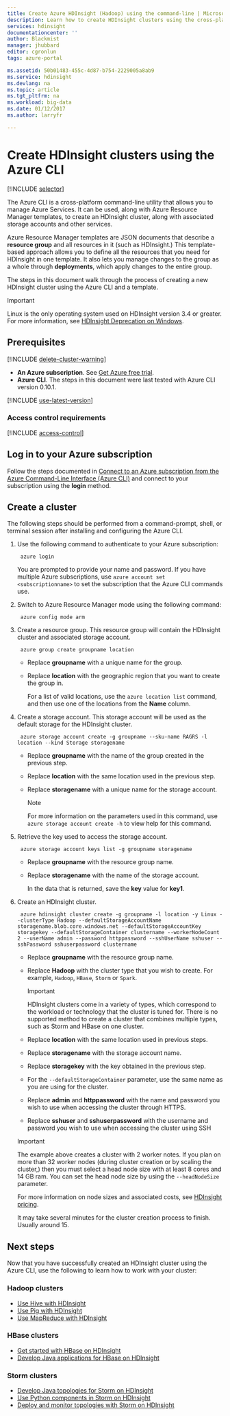 ```yaml
---
title: Create Azure HDInsight (Hadoop) using the command-line | Microsoft Docs
description: Learn how to create HDInsight clusters using the cross-platform Azure CLI, Azure Resource Manager templates, and the Azure REST API. You can specify the cluster type (Hadoop, HBase, or Storm,) or use scripts to install custom components..
services: hdinsight
documentationcenter: ''
author: Blackmist
manager: jhubbard
editor: cgronlun
tags: azure-portal

ms.assetid: 50b01483-455c-4d87-b754-2229005a8ab9
ms.service: hdinsight
ms.devlang: na
ms.topic: article
ms.tgt_pltfrm: na
ms.workload: big-data
ms.date: 01/12/2017
ms.author: larryfr

---
```

# Create HDInsight clusters using the Azure CLI

[!INCLUDE [selector](../../includes/hdinsight-create-linux-cluster-selector.md)]

The Azure CLI is a cross-platform command-line utility that allows you to manage Azure Services. It can be used, along with Azure Resource Manager templates, to create an HDInsight cluster, along with associated storage accounts and other services.

Azure Resource Manager templates are JSON documents that describe a **resource group** and all resources in it (such as HDInsight.) This template-based approach allows you to define all the resources that you need for HDInsight in one template. It also lets you manage changes to the group as a whole through **deployments**, which apply changes to the entire group.

The steps in this document walk through the process of creating a new HDInsight cluster using the Azure CLI and a template.

> [!IMPORTANT]
> Linux is the only operating system used on HDInsight version 3.4 or greater. For more information, see [HDInsight Deprecation on Windows](hdinsight-component-versioning.md#hdi-version-32-and-33-nearing-deprecation-date).


## Prerequisites

[!INCLUDE [delete-cluster-warning](../../includes/hdinsight-delete-cluster-warning.md)]

* **An Azure subscription**. See [Get Azure free trial](https://azure.microsoft.com/documentation/videos/get-azure-free-trial-for-testing-hadoop-in-hdinsight/).
* **Azure CLI**. The steps in this document were last tested with Azure CLI version 0.10.1.
  
[!INCLUDE [use-latest-version](../../includes/hdinsight-use-latest-cli.md)] 

### Access control requirements
[!INCLUDE [access-control](../../includes/hdinsight-access-control-requirements.md)]

## Log in to your Azure subscription

Follow the steps documented in [Connect to an Azure subscription from the Azure Command-Line Interface (Azure CLI)](../xplat-cli-connect.md) and connect to your subscription using the **login** method.

## Create a cluster

The following steps should be performed from a command-prompt, shell, or terminal session after installing and configuring the Azure CLI.

1. Use the following command to authenticate to your Azure subscription:
   
        azure login
   
    You are prompted to provide your name and password. If you have multiple Azure subscriptions, use `azure account set <subscriptionname>` to set the subscription that the Azure CLI commands use.
2. Switch to Azure Resource Manager mode using the following command:
   
        azure config mode arm
3. Create a resource group. This resource group will contain the HDInsight cluster and associated storage account.
   
        azure group create groupname location
   
   * Replace **groupname** with a unique name for the group. 
   * Replace **location** with the geographic region that you want to create the group in. 
     
       For a list of valid locations, use the `azure location list` command, and then use one of the locations from the **Name** column.
4. Create a storage account. This storage account will be used as the default storage for the HDInsight cluster.
   
        azure storage account create -g groupname --sku-name RAGRS -l location --kind Storage storagename
   
   * Replace **groupname** with the name of the group created in the previous step.
   * Replace **location** with the same location used in the previous step. 
   * Replace **storagename** with a unique name for the storage account.
     
     > [!NOTE]
     > For more information on the parameters used in this command, use `azure storage account create -h` to view help for this command.
     > 
     > 
5. Retrieve the key used to access the storage account.
   
        azure storage account keys list -g groupname storagename
   
   * Replace **groupname** with the resource group name.
   * Replace **storagename** with the name of the storage account.
     
     In the data that is returned, save the **key** value for **key1**.
6. Create an HDInsight cluster.
   
        azure hdinsight cluster create -g groupname -l location -y Linux --clusterType Hadoop --defaultStorageAccountName storagename.blob.core.windows.net --defaultStorageAccountKey storagekey --defaultStorageContainer clustername --workerNodeCount 2 --userName admin --password httppassword --sshUserName sshuser --sshPassword sshuserpassword clustername
   
   * Replace **groupname** with the resource group name.
   * Replace **Hadoop** with the cluster type that you wish to create. For example, `Hadoop`, `HBase`, `Storm` or `Spark`.
     
     > [!IMPORTANT]
     > HDInsight clusters come in a variety of types, which correspond to the workload or technology that the cluster is tuned for. There is no supported method to create a cluster that combines multiple types, such as Storm and HBase on one cluster. 
     > 
     > 
   * Replace **location** with the same location used in previous steps.
   * Replace **storagename** with the storage account name.
   * Replace **storagekey** with the key obtained in the previous step. 
   * For the `--defaultStorageContainer` parameter, use the same name as you are using for the cluster.
   * Replace **admin** and **httppassword** with the name and password you wish to use when accessing the cluster through HTTPS.
   * Replace **sshuser** and **sshuserpassword** with the username and password you wish to use when accessing the cluster using SSH
   
   > [!IMPORTANT]
   > The example above creates a cluster with 2 worker notes. If you plan on more than 32 worker nodes (during cluster creation or by scaling the cluster,) then you must select a head node size with at least 8 cores and 14 GB ram. You can set the head node size by using the `--headNodeSize` parameter.
   > 
   > For more information on node sizes and associated costs, see [HDInsight pricing](https://azure.microsoft.com/pricing/details/hdinsight/).
     
     It may take several minutes for the cluster creation process to finish. Usually around 15.

## Next steps
Now that you have successfully created an HDInsight cluster using the Azure CLI, use the following to learn how to work with your cluster:

### Hadoop clusters
* [Use Hive with HDInsight](hdinsight-use-hive.md)
* [Use Pig with HDInsight](hdinsight-use-pig.md)
* [Use MapReduce with HDInsight](hdinsight-use-mapreduce.md)

### HBase clusters
* [Get started with HBase on HDInsight](hdinsight-hbase-tutorial-get-started-linux.md)
* [Develop Java applications for HBase on HDInsight](hdinsight-hbase-build-java-maven-linux.md)

### Storm clusters
* [Develop Java topologies for Storm on HDInsight](hdinsight-storm-develop-java-topology.md)
* [Use Python components in Storm on HDInsight](hdinsight-storm-develop-python-topology.md)
* [Deploy and monitor topologies with Storm on HDInsight](hdinsight-storm-deploy-monitor-topology-linux.md)


